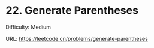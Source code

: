 # 22. Generate Parentheses

Difficulty: Medium

URL: https://leetcode.cn/problems/generate-parentheses

